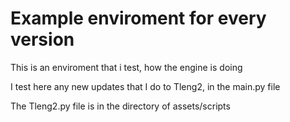 # Example enviroment for every version

This is an enviroment that i test, how the engine is doing

I test here any new updates that I do to Tleng2, in the main.py file

The Tleng2.py file is in the directory of assets/scripts
